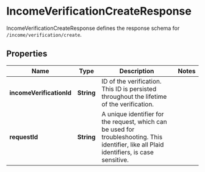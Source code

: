 

# IncomeVerificationCreateResponse

IncomeVerificationCreateResponse defines the response schema for `/income/verification/create`.

## Properties

| Name | Type | Description | Notes |
|------------ | ------------- | ------------- | -------------|
|**incomeVerificationId** | **String** | ID of the verification. This ID is persisted throughout the lifetime of the verification. |  |
|**requestId** | **String** | A unique identifier for the request, which can be used for troubleshooting. This identifier, like all Plaid identifiers, is case sensitive. |  |



